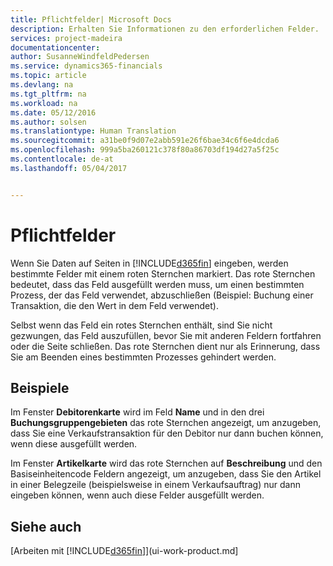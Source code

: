```yaml
---
title: Pflichtfelder| Microsoft Docs
description: Erhalten Sie Informationen zu den erforderlichen Felder.
services: project-madeira
documentationcenter: 
author: SusanneWindfeldPedersen
ms.service: dynamics365-financials
ms.topic: article
ms.devlang: na
ms.tgt_pltfrm: na
ms.workload: na
ms.date: 05/12/2016
ms.author: solsen
ms.translationtype: Human Translation
ms.sourcegitcommit: a31be0f9d07e2abb591e26f6bae34c6f6e4dcda6
ms.openlocfilehash: 999a5ba260121c378f80a86703df194d27a5f25c
ms.contentlocale: de-at
ms.lasthandoff: 05/04/2017


---
```

# <a name="mandatory-fields"></a>Pflichtfelder
Wenn Sie Daten auf Seiten in  [!INCLUDE[d365fin](includes/d365fin_md.md)] eingeben, werden bestimmte Felder mit einem roten Sternchen markiert. Das rote Sternchen bedeutet, dass das Feld ausgefüllt werden muss, um einen bestimmten Prozess, der das Feld verwendet, abzuschließen (Beispiel: Buchung einer Transaktion, die den Wert in dem Feld verwendet).

Selbst wenn das Feld ein rotes Sternchen enthält, sind Sie nicht gezwungen, das Feld auszufüllen, bevor Sie mit anderen Feldern fortfahren oder die Seite schließen. Das rote Sternchen dient nur als Erinnerung, dass Sie am Beenden eines bestimmten Prozesses gehindert werden.

## <a name="examples"></a>Beispiele
Im Fenster **Debitorenkarte** wird im Feld **Name** und in den drei **Buchungsgruppengebieten** das rote Sternchen angezeigt, um anzugeben, dass Sie eine Verkaufstransaktion für den Debitor nur dann buchen können, wenn diese ausgefüllt werden.

Im Fenster **Artikelkarte** wird das rote Sternchen auf **Beschreibung** und den Basiseinheitencode Feldern angezeigt, um anzugeben, dass Sie den Artikel in einer Belegzeile (beispielsweise in einem Verkaufsauftrag) nur dann eingeben können, wenn auch diese Felder ausgefüllt werden.

## <a name="see-also"></a>Siehe auch
[Arbeiten mit [!INCLUDE[d365fin](includes/d365fin_md.md)]](ui-work-product.md]


